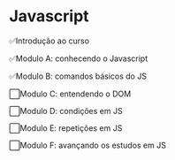 # Javascript
<p>✅Introdução ao curso</p>
<p>✅Modulo A: conhecendo o Javascript</p>
<p>✅Modulo B: comandos básicos do JS</p>
<p>⬜Modulo C: entendendo o DOM</p>
<p>⬜Modulo D: condições em JS</p>
<p>⬜Modulo E: repetições em JS</p>
<p>⬜Modulo F: avançando os estudos em JS</p>
